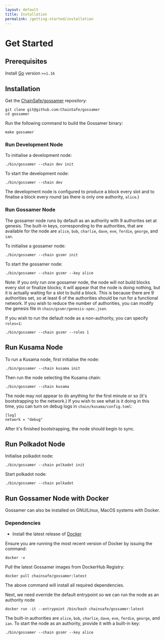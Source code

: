 ```yaml
---
layout: default
title: Installation
permalink: /getting-started/installation
---
```


# Get Started

## Prerequisites

Install <a target="_blank" rel="noopener noreferrer" href="https://golang.org/">Go</a> version `>=1.16`

## Installation

Get the <a target="_blank" rel="noopener noreferrer" href="https://github.com/ChainSafe/gossamer">ChainSafe/gossamer</a> repository:
```
git clone git@github.com:ChainSafe/gossamer
cd gossamer
```

Run the following command to build the Gossamer binary:
```
make gossamer
```

### Run Development Node

To initialise a development node:

```
./bin/gossamer --chain dev init
```

To start the development node:
```
./bin/gossamer --chain dev
```

The development node is configured to produce a block every slot and to finalise a block every round (as there is only one authority, `alice`.) 

### Run Gossamer Node

The gossamer node runs by default as an authority with 9 authorites set at genesis. The built-in keys, corresponding to the authorities, that are available for the node are `alice`, `bob`, `charlie`, `dave`, `eve`, `ferdie`, `george`, and `ian`.

To initialise a gossamer node:
```
./bin/gossamer --chain gssmr init
```

To start the gossamer node:
```
./bin/gossamer --chain gssmr --key alice
```

Note: If you only run one gossamer node, the node will not build blocks every slot or finalize blocks; it will appear that the node is doing nothing, but it is actually waiting for a slot to build a block. This is because there are 9 authorities set, so at least 6 of the authorities should be run for a functional network. If you wish to reduce the number of authorities, you can modify the genesis file in `chain/gssmr/genesis-spec.json`.

If you wish to run the default node as a non-authority, you can specify `roles=1`:
```
./bin/gossamer --chain gssmr --roles 1
```

## Run Kusama Node

To run a Kusama node, first initialise the node:
```
./bin/gossamer --chain kusama init
```

Then run the node selecting the Kusama chain:
```
./bin/gossamer --chain kusama
```

The node may not appear to do anything for the first minute or so (it's bootstrapping to the network.) If you wish to see what is it doing in this time, you can turn on debug logs in `chain/kusama/config.toml`:

```
[log]
network = "debug"
```

After it's finished bootstrapping, the node should begin to sync. 

## Run Polkadot Node 

Initialise polkadot node:
```
./bin/gossamer --chain polkadot init
```

Start polkadot node:
```
./bin/gossamer --chain polkadot
```

## Run Gossamer Node with Docker

Gossamer can also be installed on GNU/Linux, MacOS systems with Docker. 

### Dependencies

- Install the latest release of [Docker](https://docs.docker.com/get-docker/)

Ensure you are running the most recent version of Docker by issuing the command: 

```
docker -v
```

Pull the latest Gossamer images from DockerHub Registry: 

```
docker pull chainsafe/gossamer:latest
```

The above command will install all required dependencies.  

Next, we need override the default entrypoint so we can run the node as an authority node

```
docker run -it --entrypoint /bin/bash chainsafe/gossamer:latest
```

The built-in authorities are `alice`, `bob`, `charlie`, `dave`, `eve`, `ferdie`, `george`, and `ian`. To start the node as an authority, provide it with a built-in key:
```
./bin/gossamer --chain gssmr --key alice
```
